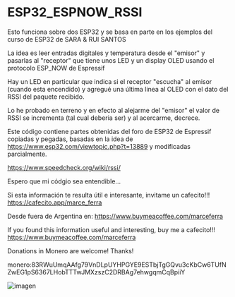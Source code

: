 # ESP32_ESPNOW_RSSI
Esto funciona sobre dos ESP32 y se basa en parte en los ejemplos del curso de ESP32 de SARA & RUI SANTOS

La idea es leer entradas digitales y temperatura desde el "emisor" y pasarlas al "receptor" que tiene unos LED y un display OLED usando el protocolo ESP_NOW de Espressif

Hay un LED en particular que indica si el receptor "escucha" al emisor (cuando esta encendido) y agregué una última linea al OLED con el dato del RSSI del paquete recibido.

Lo he probado en terreno y en efecto al alejarme del "emisor" el valor de RSSI se incrementa (tal cual deberia ser) y al acercarme, decrece.

Este código contiene partes obtenidas del foro de ESP32 de Espressif copiadas y pegadas, basadas en la idea de https://www.esp32.com/viewtopic.php?t=13889 y modificadas parcialmente.

https://www.speedcheck.org/wiki/rssi/

Espero que mi códgio sea entendible...

Si esta información te resulta útil e interesante, invitame un cafecito!!!
https://cafecito.app/marce_ferra

Desde fuera de Argentina en:
https://www.buymeacoffee.com/marceferra

If you found this information useful and interesting, buy me a cafecito!!!
https://www.buymeacoffee.com/marceferra

Donations in Monero are welcome! Thanks!

monero:83RWuUmqAAfg79VnDLpUYHPGYE9ESTbjTgGQvu3cKbCw6TUfNZwEG1pS6367LHobTTTwJMXzszC2DRBAg7ehwgqmCqBpiiY

![imagen](https://user-images.githubusercontent.com/38758218/139856657-890ddc7a-ca4e-463b-a98d-ac9fe8733cae.png)
